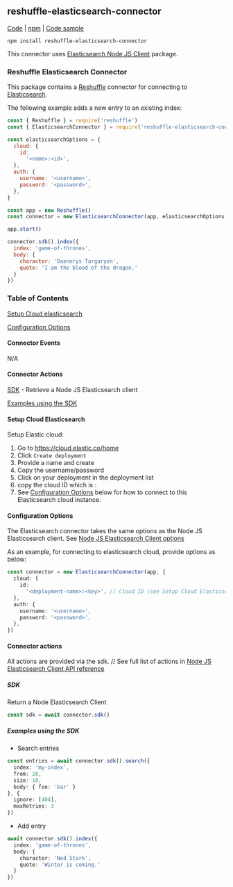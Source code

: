 ## reshuffle-elasticsearch-connector

[Code](https://github.com/reshufflehq/reshuffle-elasticsearch-connector) |  [npm](https://www.npmjs.com/package/reshuffle-elasticsearch-connector) | [Code sample](https://github.com/reshufflehq/reshuffle/tree/master/examples/elasticsearch)

`npm install reshuffle-elasticsearch-connector`

This connector uses [Elasticsearch Node JS Client](https://www.npmjs.com/package/@elastic/elasticsearch) package.


### Reshuffle Elasticsearch Connector

This package contains a [Reshuffle](https://github.com/reshufflehq/reshuffle) connector for connecting to [Elasticsearch](https://www.elastic.co/elasticsearch/).

The following example adds a new entry to an existing index:
```js
const { Reshuffle } = require('reshuffle')
const { ElasticsearchConnector } = require('reshuffle-elasticsearch-connector')

const elasticsearchOptions = {
  cloud: {
    id:
      '<name>:<id>',
  },
  auth: {
    username: '<username>',
    password: '<password>',
  },
}

const app = new Reshuffle()
const connector = new ElasticsearchConnector(app, elasticsearchOptions)

app.start()

connector.sdk().index({
  index: 'game-of-thrones',
  body: {
    character: 'Daenerys Targaryen',
    quote: 'I am the blood of the dragon.'
  }
})
```

### Table of Contents

[Setup Cloud elasticsearch](#setup)

[Configuration Options](#configuration)

#### Connector Events

N/A

#### Connector Actions

[SDK](#sdk) - Retrieve a Node JS Elasticsearch client

[Examples using the SDK](#examples)

#### <a name="setup"></a>Setup Cloud Elasticsearch
Setup Elastic cloud:

1. Go to https://cloud.elastic.co/home
2. Click `Create deployment`
3. Provide a name and create
4. Copy the username/password   
4. Click on your deployment in the deployment list
5. copy the cloud ID which is <deployment-name>:<key>
6. See [Configuration Options](#configuration) below for how to connect to this Elasticsearch cloud instance.

#### <a name="configuration"></a>Configuration Options

The Elasticsearch connector takes the same options as the Node JS Elasticsearch client.
See [Node JS Elasticsearch Client options](https://www.elastic.co/guide/en/elasticsearch/client/javascript-api/current/client-configuration.html)

As an example, for connecting to elasticsearch cloud, provide options as below:

```typescript
const connector = new ElasticsearchConnector(app, {
  cloud: {
    id:
      '<deployment-name>:<key>', // Cloud ID (see Setup Cloud Elasticsearch above for obtaining this id)
  },
  auth: {
    username: '<username>',
    password: '<password>',
  },
})
```

#### Connector actions

All actions are provided via the sdk.
// See full list of actions in [Node JS Elasticsearch Client API reference](https://www.elastic.co/guide/en/elasticsearch/client/javascript-api/current/api-reference.html#api-reference)

##### <a name="sdk"></a>SDK

Return a Node Elasticsearch Client

```typescript
const sdk = await connector.sdk()
```

##### <a name="examples"></a>Examples using the SDK

- Search entries
```typescript
const entries = await connector.sdk().search({
  index: 'my-index',
  from: 20,
  size: 10,
  body: { foo: 'bar' }
}, {
  ignore: [404],
  maxRetries: 3
})
```

- Add entry
```typescript
await connector.sdk().index({
  index: 'game-of-thrones',
  body: {
    character: 'Ned Stark',
    quote: 'Winter is coming.'
  }
})
```
